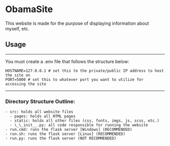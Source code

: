 # ObamaSite

This website is made for the purpose of displaying information about myself, etc.

## Usage

---

You must create a .env file that follows the structure below:

```dotenv
HOSTNAME=127.0.0.1 # set this to the private/public IP address to host the site on
PORT=5000 # set this to whatever port you want to utilize for accessing the site
```

---

### Directory Structure Outline:

```
- src: holds all website files
  - pages: holds all HTML pages
  - static: holds all other files (css, fonts, imgs, js, scss, etc.)
  - \_\_init__.py: all code responsible for running the website
- run.cmd: runs the flask server [Windows] (RECOMMENDED)
- run.sh: runs the flask server [Linux] (RECOMMENDED)
- run.py: runs the flask server (NOT RECOMMENDED)
```

